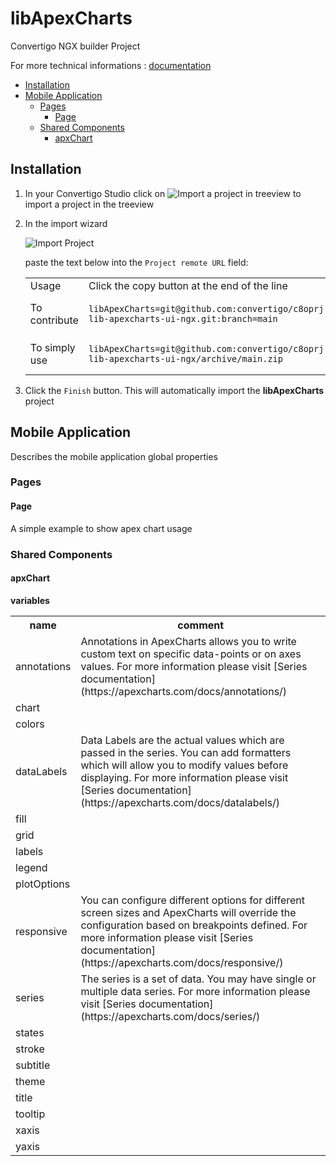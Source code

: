 


# libApexCharts

Convertigo NGX builder Project


For more technical informations : [documentation](./project.md)

- [Installation](#installation)
- [Mobile Application](#mobile-application)
    - [Pages](#pages)
        - [Page](#page)
    - [Shared Components](#shared-components)
        - [apxChart](#apxchart)


## Installation

1. In your Convertigo Studio click on ![](https://github.com/convertigo/convertigo/blob/develop/eclipse-plugin-studio/icons/studio/project_import.gif?raw=true "Import a project in treeview") to import a project in the treeview
2. In the import wizard

   ![](https://github.com/convertigo/convertigo/blob/develop/eclipse-plugin-studio/tomcat/webapps/convertigo/templates/ftl/project_import_wzd.png?raw=true "Import Project")
   
   paste the text below into the `Project remote URL` field:
   <table>
     <tr><td>Usage</td><td>Click the copy button at the end of the line</td></tr>
     <tr><td>To contribute</td><td>

     ```
     libApexCharts=git@github.com:convertigo/c8oprj-lib-apexcharts-ui-ngx.git:branch=main
     ```
     </td></tr>
     <tr><td>To simply use</td><td>

     ```
     libApexCharts=git@github.com:convertigo/c8oprj-lib-apexcharts-ui-ngx/archive/main.zip
     ```
     </td></tr>
    </table>
3. Click the `Finish` button. This will automatically import the __libApexCharts__ project


## Mobile Application

Describes the mobile application global properties

### Pages

#### Page

A simple example to show apex chart usage

### Shared Components

#### apxChart

**variables**

<table>
<tr>
<th>name</th><th>comment</th>
</tr>
<tr>
<td>annotations</td><td>Annotations in ApexCharts allows you to write custom text on specific data-points or on axes values.
For more information please visit [Series documentation](https://apexcharts.com/docs/annotations/) </td>
</tr>
<tr>
<td>chart</td><td></td>
</tr>
<tr>
<td>colors</td><td></td>
</tr>
<tr>
<td>dataLabels</td><td>Data Labels are the actual values which are passed in the series. You can add formatters which will allow you to modify values before displaying.
For more information please visit [Series documentation](https://apexcharts.com/docs/datalabels/) </td>
</tr>
<tr>
<td>fill</td><td></td>
</tr>
<tr>
<td>grid</td><td></td>
</tr>
<tr>
<td>labels</td><td></td>
</tr>
<tr>
<td>legend</td><td></td>
</tr>
<tr>
<td>plotOptions</td><td></td>
</tr>
<tr>
<td>responsive</td><td>You can configure different options for different screen sizes and ApexCharts will override the configuration based on breakpoints defined.
For more information please visit [Series documentation](https://apexcharts.com/docs/responsive/) </td>
</tr>
<tr>
<td>series</td><td>The series is a set of data. You may have single or multiple data series.
For more information please visit [Series documentation](https://apexcharts.com/docs/series/) </td>
</tr>
<tr>
<td>states</td><td></td>
</tr>
<tr>
<td>stroke</td><td></td>
</tr>
<tr>
<td>subtitle</td><td></td>
</tr>
<tr>
<td>theme</td><td></td>
</tr>
<tr>
<td>title</td><td></td>
</tr>
<tr>
<td>tooltip</td><td></td>
</tr>
<tr>
<td>xaxis</td><td></td>
</tr>
<tr>
<td>yaxis</td><td></td>
</tr>
</table>



